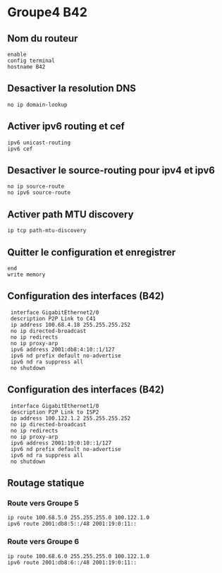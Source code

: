 # Groupe4 B42


## Nom du routeur
```console 
enable
config terminal
hostname B42
```

## Desactiver la resolution DNS
```console 
no ip domain-lookup
```

## Activer ipv6 routing et cef
```console 
ipv6 unicast-routing
ipv6 cef
```

## Desactiver le source-routing pour ipv4 et ipv6
```console 
no ip source-route
no ipv6 source-route
```

## Activer path MTU discovery
```console 
ip tcp path-mtu-discovery
```

## Quitter le configuration et enregistrer
```console 
end
write memory
```

## Configuration des interfaces (B42)
```console 
 interface GigabitEthernet2/0
 description P2P Link to C41
 ip address 100.68.4.18 255.255.255.252
 no ip directed-broadcast
 no ip redirects
 no ip proxy-arp
 ipv6 address 2001:db8:4:10::1/127
 ipv6 nd prefix default no-advertise
 ipv6 nd ra suppress all
 no shutdown
 ```
 
## Configuration des interfaces (B42)
```console 
 interface GigabitEthernet1/0
 description P2P Link to ISP2
 ip address 100.122.1.2 255.255.255.252
 no ip directed-broadcast
 no ip redirects
 no ip proxy-arp
 ipv6 address 2001:19:0:10::1/127
 ipv6 nd prefix default no-advertise
 ipv6 nd ra suppress all
 no shutdown
 ```

## Routage statique
### Route vers Groupe 5
```console
ip route 100.68.5.0 255.255.255.0 100.122.1.0
ipv6 route 2001:db8:5::/48 2001:19:0:11::
```

### Route vers Groupe 6
```console
ip route 100.68.6.0 255.255.255.0 100.122.1.0
ipv6 route 2001:db8:6::/48 2001:19:0:11::
```










